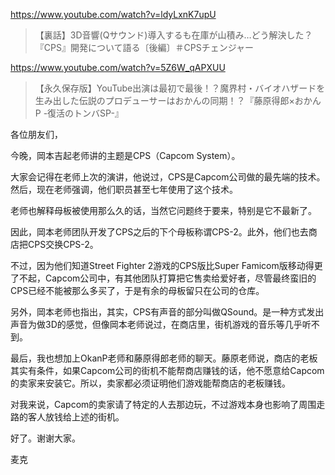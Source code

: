https://www.youtube.com/watch?v=ldyLxnK7upU

> 【裏話】3D音響(Qサウンド)導入するも在庫が山積み…どう解決した？『CPS』開発について語る〔後編〕＃CPSチェンジャー

https://www.youtube.com/watch?v=5Z6W_qAPXUU

> 【永久保存版】YouTube出演は最初で最後！？魔界村・バイオハザードを生み出した伝説のプロデューサーはおかんの同期！？『藤原得郎×おかんP -復活のトンバSP-』 

各位朋友们，

今晚，岡本吉起老师讲的主题是CPS（Capcom System）。

大家会记得在老师上次的演讲，他说过，CPS是Capcom公司做的最先端的技术。然后，现在老师强调，他们职员甚至七年使用了这个技术。

老师也解释母板被使用那么久的话，当然它问题终于要来，特别是它不最新了。

因此，岡本老师团队开发了CPS之后的下个母板称谓CPS-2。此外，他们也去商店把CPS交换CPS-2。

不过，因为他们知道Street Fighter 2游戏的CPS版比Super Famicom版移动得更了不起，Capcom公司中，有其他团队打算把它售卖给爱好者，尽管最终蛮旧的CPS已经不能被那么多买了，于是有余的母板留只在公司的仓库。

另外，岡本老师也指出，其实，CPS有声音的部分叫做QSound。是一种方式发出声音为做3D的感觉，但像岡本老师说过，在商店里，街机游戏的音乐等几乎听不到。

最后，我也想加上OkanP老师和藤原得郎老师的聊天。藤原老师说，商店的老板其实有条件，如果Capcom公司的街机不能帮商店赚钱的话，他不愿意给Capcom的卖家来安装它。所以，卖家都必须证明他们游戏能帮商店的老板赚钱。

对我来说，Capcom的卖家请了特定的人去那边玩，不过游戏本身也影响了周围走路的客人放钱给上述的街机。

好了。谢谢大家。

麦克
